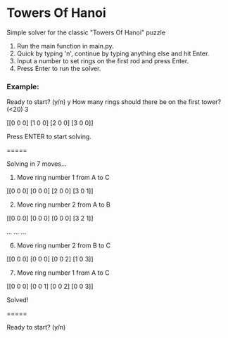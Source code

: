 # Towers Of Hanoi
Simple solver for the classic "Towers Of Hanoi" puzzle

1. Run the main function in main.py.
2. Quick by typing 'n', continue by typing anything else and hit Enter.
3. Input a number to set rings on the first rod and press Enter.
4. Press Enter to run the solver.

### Example:

Ready to start? (y/n)
   y
How many rings should there be on the first tower? (<20)
   3
   
[[0 0 0]
 [1 0 0]
 [2 0 0]
 [3 0 0]]
 
Press ENTER to start solving.

=====

Solving in 7 moves...

1. Move ring number 1 from A to C

[[0 0 0]
 [0 0 0]
 [2 0 0]
 [3 0 1]]

2. Move ring number 2 from A to B

[[0 0 0]
 [0 0 0]
 [0 0 0]
 [3 2 1]]

...
...
...

6. Move ring number 2 from B to C

[[0 0 0]
 [0 0 0]
 [0 0 2]
 [1 0 3]]

7. Move ring number 1 from A to C

[[0 0 0]
 [0 0 1]
 [0 0 2]
 [0 0 3]]

Solved!

=====

Ready to start? (y/n)
